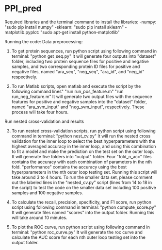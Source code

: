# PPI_pred
Required libraries and the terminal command to install the libraries:
-numpy: "sudo pip install numpy"
-sklearn: "sudo pip install sklearn"
-matplotlib.pyplot: "sudo apt-get install python-matplotlib"

Running the code:
Data preprocessing:
1. To get protein sequences, run python script using following command in terminal:
"python get_seq.py"
It will generate four outputs into "dataset" folder, including two protein sequence files for positive and negative samples, and two corresponding protein ID files for positive and  negative files, named "ara_seq", "neg_seq", "ara_id", and "neg_id" respectively.

2. To run Matlab scripts, open matlab and execute the script by the following command lines"
"run run_pos_feature.m"
"run run_neg_feature.m"
It will generate two output files with the sequence features for positive and negative samples into the "dataset" folder, named "ara_svm_input" and "neg_svm_input", respectively. These process will take four hours.

Run nested cross-validation and results

3. To run nested cross-validation scripts, run python script using following command in terminal:
"python nest_cv.py"
It will run the nested cross validation for the inner loop to select the best hyperparameters with the highest averaged accuracy in the inner loop, and using this combination to fit a model and make the prediction on the test set on the outer loop. It will generate five folders into "output" folder. Four "fold_n_acc" files contains the accuracy with each combination of parameters in the nth fold. "performance" contains the accuracy using the best hyperparameters in the nth outer loop testing set. Running this script will take around 3 to 4 hours. To run the smaller data set, please comment out the labeled lines in the "nested_cv.py" script (lines from 14 to 18 in the script) to test the code on the smaller data set including 100 positive samples and 100 negative samples.

4. To calculate the recall, precision, specificity, and F1 score, run python script using following command in terminal:
"python compute_score.py"
It will generate files named "scores" into the output folder. Running this will take around 10 minutes. 

5. To plot the ROC curve, run python script using following command in terminal:
"python roc_curve.py"
It will generate the roc curve and calculate the AUC score for each nth outer loop testing set into the output folder.

